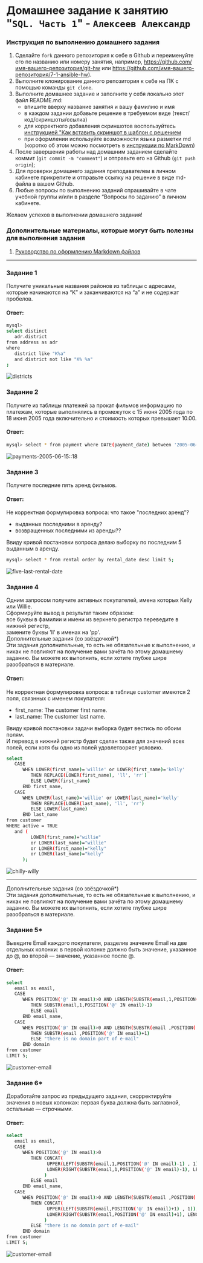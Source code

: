 # Домашнее задание к занятию "`SQL. Часть 1`" - `Алексеев Александр`


### Инструкция по выполнению домашнего задания

   1. Сделайте `fork` данного репозитория к себе в Github и переименуйте его по названию или номеру занятия, например, https://github.com/имя-вашего-репозитория/git-hw или  https://github.com/имя-вашего-репозитория/7-1-ansible-hw).
   2. Выполните клонирование данного репозитория к себе на ПК с помощью команды `git clone`.
   3. Выполните домашнее задание и заполните у себя локально этот файл README.md:
      - впишите вверху название занятия и вашу фамилию и имя
      - в каждом задании добавьте решение в требуемом виде (текст/код/скриншоты/ссылка)
      - для корректного добавления скриншотов воспользуйтесь [инструкцией "Как вставить скриншот в шаблон с решением](https://github.com/netology-code/sys-pattern-homework/blob/main/screen-instruction.md)
      - при оформлении используйте возможности языка разметки md (коротко об этом можно посмотреть в [инструкции  по MarkDown](https://github.com/netology-code/sys-pattern-homework/blob/main/md-instruction.md))
   4. После завершения работы над домашним заданием сделайте коммит (`git commit -m "comment"`) и отправьте его на Github (`git push origin`);
   5. Для проверки домашнего задания преподавателем в личном кабинете прикрепите и отправьте ссылку на решение в виде md-файла в вашем Github.
   6. Любые вопросы по выполнению заданий спрашивайте в чате учебной группы и/или в разделе “Вопросы по заданию” в личном кабинете.
   
Желаем успехов в выполнении домашнего задания!
   
### Дополнительные материалы, которые могут быть полезны для выполнения задания

1. [Руководство по оформлению Markdown файлов](https://gist.github.com/Jekins/2bf2d0638163f1294637#Code)

---

### Задание 1  
Получите уникальные названия районов из таблицы с адресами, которые начинаются на “K” и заканчиваются на “a” и не содержат пробелов.  
#### Ответ:  
``` bash
mysql> 
select distinct  
   adr.district 
from address as adr 
where 
   district like "K%a"
   and district not like "K% %a"
;
```  
![districts](03-img/12-03-mysql-task-1-table-address-district.png)
  
### Задание 2  
Получите из таблицы платежей за прокат фильмов информацию по платежам, которые выполнялись в промежуток с 15 июня 2005 года по 18 июня 2005 года включительно и стоимость которых превышает 10.00.
#### Ответ:  
``` bash
mysql> select * from payment where DATE(payment_date) between '2005-06-15' and '2005-06-18' and amount > 10.00;
```  
![payments-2005-06-15::18](03-img/12-03-sql-task-2-payments.png)
  
### Задание 3    
Получите последние пять аренд фильмов.  
#### Ответ:  
Не корректная формулировка вопроса: что такое "последних аренд"?
* выданных последними в аренду?
* возвращенных последними из аренды??  

Ввиду кривой постановки вопроса делаю выборку по последним 5 выданным в аренду.  
``` bash
mysql> select * from rental order by rental_date desc limit 5;
```  
![five-last-rental-date](03-img/12-03-sql-task-3-last-5-rental-date.png)  
  
### Задание 4  
Одним запросом получите активных покупателей, имена которых Kelly или Willie.  
Сформируйте вывод в результат таким образом:  
все буквы в фамилии и имени из верхнего регистра переведите в нижний регистр,  
замените буквы 'll' в именах на 'pp'.  
Дополнительные задания (со звёздочкой*)  
Эти задания дополнительные, то есть не обязательные к выполнению, и никак не повлияют на получение вами зачёта по этому домашнему заданию. Вы можете их выполнить, если хотите глубже шире разобраться в материале.  
#### Ответ:  
Не корректная формулировка вопроса: в таблице customer имеются 2 поля, связнных с именем покупателя:  
* first_name: The customer first name.  
* last_name: The customer last name.  

Ввиду кривой постановки задачи выборка будет вестись по обоим полям.  
И перевод в нижний регистр будет сделан также для значений всех полей, если хотя бы одно из полей удовлетворяет условию.  
``` bash
select 
   CASE 
      WHEN LOWER(first_name)='willie' or LOWER(first_name)='kelly' 
         THEN REPLACE(LOWER(first_name), 'll', 'rr') 
         ELSE LOWER(first_name) 
      END first_name, 
   CASE 
      WHEN LOWER(last_name)='willie' or LOWER(last_name)='kelly' 
         THEN REPLACE(LOWER(last_name), 'll', 'rr') 
         ELSE LOWER(last_name) 
      END last_name
from customer 
WHERE active = TRUE 
   and (
         LOWER(first_name)="willie" 
         or LOWER(last_name)="willie" 
         or LOWER(first_name)="kelly" 
         or LOWER(last_name)="kelly"
      );
```  
![chilly-willy](03-img/12-03-sql-task-4-chilly-willy.png)

---  
  
Дополнительные задания (со звёздочкой*)  
Эти задания дополнительные, то есть не обязательные к выполнению, и никак не повлияют на получение вами зачёта по этому домашнему заданию. Вы можете их выполнить, если хотите глубже шире разобраться в материале.  
  
### Задание 5*  
Выведите Email каждого покупателя, разделив значение Email на две отдельных колонки: в первой колонке должно быть значение, указанное до @, во второй — значение, указанное после @.  
#### Ответ:  
``` bash
select 
   email as email, 
   CASE 
      WHEN POSITION('@' IN email)>0 AND LENGTH(SUBSTR(email,1,POSITION('@' IN email)-1))>0
         THEN SUBSTR(email,1,POSITION('@' IN email)-1) 
         ELSE email
      END email_name, 
   CASE   
      WHEN POSITION('@' IN email)>0 AND LENGTH(SUBSTR(email ,POSITION('@' IN email)+1))>0
         THEN SUBSTR(email ,POSITION('@' IN email)+1) 
         ELSE "there is no domain part of e-mail"
      END domain 
from customer 
LIMIT 5;
```
![customer-email](03-img/12-03-sql-task-5-customer-email.png)
  
### Задание 6*  
Доработайте запрос из предыдущего задания, скорректируйте значения в новых колонках: первая буква должна быть заглавной, остальные — строчными.  
#### Ответ:  
``` bash
select 
   email as email, 
   CASE 
      WHEN POSITION('@' IN email)>0
         THEN CONCAT(
               UPPER(LEFT(SUBSTR(email,1,POSITION('@' IN email)-1) , 1)), 
               LOWER(RIGHT(SUBSTR(email,1,POSITION('@' IN email)-1), LENGTH(SUBSTR(email,1,POSITION('@' IN email)-1))-1))
              )
         ELSE email
      END email_name, 
   CASE   
      WHEN POSITION('@' IN email)>0 AND LENGTH(SUBSTR(email ,POSITION('@' IN email)+1))>0
         THEN CONCAT(
               UPPER(LEFT(SUBSTR(email,POSITION('@' IN email)+1) , 1)), 
               LOWER(RIGHT(SUBSTR(email,POSITION('@' IN email)+1), LENGTH(SUBSTR(email ,POSITION('@' IN email)+1))-1))
              ) 
         ELSE "there is no domain part of e-mail"
      END domain 
from customer 
LIMIT 5;
```  
![customer-email](03-img/12-03-sql-task-6-email-upper-first.png)  